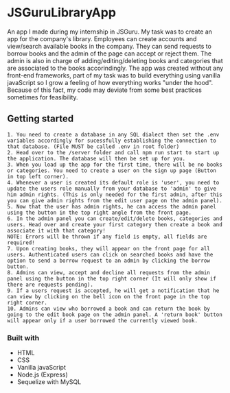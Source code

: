 # JSGuruLibraryApp

An app I made during my internship in JSGuru. My task was to create an app for the company's library. Employees can create accounts and view/search available books in the company. They can send requests to borrow books and the admin of the page can accept or reject them. The admin is also in charge of adding/editing/deleting books and categories that are associated to the books accorindingly. 
The app was created without any front-end frameworks, part of my task was to build everything using vanilla javaScript so I grow a feeling of how everything works "under the hood". Because of this fact, my code may deviate from some best practices sometimes for feasibility.

## Getting started
```
1. You need to create a database in any SQL dialect then set the .env variables accordingly for sucessfully establishing the connection to that database. (File MUST be called .env in root folder)
2. Head over to the /server folder and call npm run start to start up the application. The database will then be set up for you. 
3. When you load up the app for the first time, there will be no books or categories. You need to create a user on the sign up page (Button in top left corner).
4. Whenever a user is created its default role is 'user', you need to update the users role manually from your database to 'admin' to give him admin rights. (This is only needed for the first admin, after this you can give admin rights from the edit user page on the admin panel).
5. Now that the user has admin rights, he can access the admin panel using the button in the top right angle from the front page.
6. In the admin panel you can create/edit/delete books, categories and users. Head over and create your first category then create a book and associate it with that category! 
NOTE: Errors will be thrown if any field is empty, all fields are required!
7. Upon creating books, they will appear on the front page for all users. Authenticated users can click on searched books and have the option to send a borrow request to an admin by clicking the borrow button. 
8. Admins can view, accept and decline all requests from the admin panel using the button in the top right corner (It will only show if there are requests pending).
9. If a users request is accepted, he will get a notification that he can view by clicking on the bell icon on the front page in the top right corner.
10. Admins can view who borrowed a book and can return the book by going to the edit book page on the admin panel. A 'return book' button will appear only if a user borrowed the currently viewed book.

```
### Built with
* HTML
* CSS
* Vanilla javaScript
* Node.js (Express)
* Sequelize with MySQL
